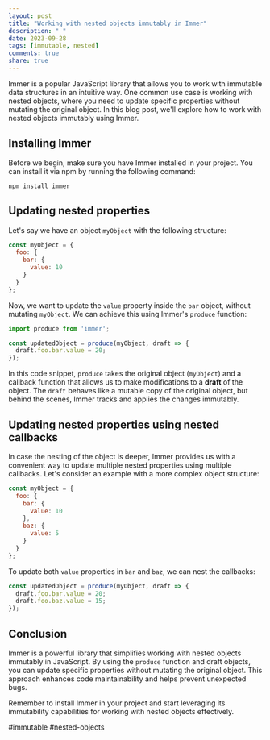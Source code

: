 ```yaml
---
layout: post
title: "Working with nested objects immutably in Immer"
description: " "
date: 2023-09-28
tags: [immutable, nested]
comments: true
share: true
---
```


Immer is a popular JavaScript library that allows you to work with immutable data structures in an intuitive way. One common use case is working with nested objects, where you need to update specific properties without mutating the original object. In this blog post, we'll explore how to work with nested objects immutably using Immer.

## Installing Immer

Before we begin, make sure you have Immer installed in your project. You can install it via npm by running the following command:

```
npm install immer
```

## Updating nested properties

Let's say we have an object `myObject` with the following structure:

```javascript
const myObject = {
  foo: {
    bar: {
      value: 10
    }
  }
};
```

Now, we want to update the `value` property inside the `bar` object, without mutating `myObject`. We can achieve this using Immer's `produce` function:

```javascript
import produce from 'immer';

const updatedObject = produce(myObject, draft => {
  draft.foo.bar.value = 20;
});
```

In this code snippet, `produce` takes the original object (`myObject`) and a callback function that allows us to make modifications to a **draft** of the object. The `draft` behaves like a mutable copy of the original object, but behind the scenes, Immer tracks and applies the changes immutably.

## Updating nested properties using nested callbacks

In case the nesting of the object is deeper, Immer provides us with a convenient way to update multiple nested properties using multiple callbacks. Let's consider an example with a more complex object structure:

```javascript
const myObject = {
  foo: {
    bar: {
      value: 10
    },
    baz: {
      value: 5
    }
  }
};
```

To update both `value` properties in `bar` and `baz`, we can nest the callbacks:

```javascript
const updatedObject = produce(myObject, draft => {
  draft.foo.bar.value = 20;
  draft.foo.baz.value = 15;
});
```

## Conclusion

Immer is a powerful library that simplifies working with nested objects immutably in JavaScript. By using the `produce` function and draft objects, you can update specific properties without mutating the original object. This approach enhances code maintainability and helps prevent unexpected bugs.

Remember to install Immer in your project and start leveraging its immutability capabilities for working with nested objects effectively.

#immutable #nested-objects